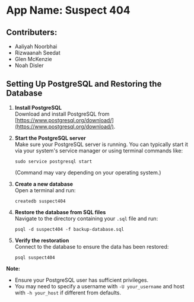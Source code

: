 # App Name: Suspect 404

## Contributers:
- Aaliyah Noorbhai
- Rizwaanah Seedat 
- Glen McKenzie
- Noah Disler

## Setting Up PostgreSQL and Restoring the Database

1. **Install PostgreSQL**  
   Download and install PostgreSQL from [https://www.postgresql.org/download/](https://www.postgresql.org/download/).

2. **Start the PostgreSQL server**  
   Make sure your PostgreSQL server is running. You can typically start it via your system's service manager or using terminal commands like:
   ```
   sudo service postgresql start
   ```
   (Command may vary depending on your operating system.)

3. **Create a new database**  
   Open a terminal and run:
   ```
   createdb suspect404
   ```

4. **Restore the database from SQL files**  
   Navigate to the directory containing your `.sql` file and run:
   ```
   psql -d suspect404 -f backup-database.sql
   ```

5. **Verify the restoration**  
   Connect to the database to ensure the data has been restored:
   ```
   psql suspect404
   ```

**Note:**  
- Ensure your PostgreSQL user has sufficient privileges.
- You may need to specify a username with `-U your_username` and host with `-h your_host` if different from defaults.
